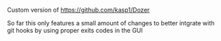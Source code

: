 Custom version of https://github.com/kasp1/Dozer

So far this only features a small amount of changes to better intgrate with git hooks by using proper exits codes in the GUI
